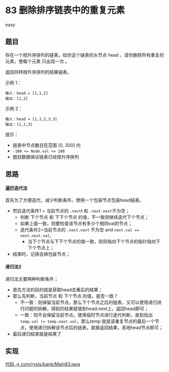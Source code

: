 # 83 删除排序链表中的重复元素

easy

## 题目

存在一个按升序排列的链表，给你这个链表的头节点 head ，请你删除所有重复的元素，使每个元素 只出现一次 。

返回同样按升序排列的结果链表。

示例 1：
```
输入：head = [1,1,2]
输出：[1,2]
```
示例 2：
```
输入：head = [1,1,2,3,3]
输出：[1,2,3]
```

提示：

- 链表中节点数目在范围 [0, 300] 内
- `-100 <= Node.val <= 100`
- 题目数据保证链表已经按升序排列

## 思路

#### 遍历迭代法

首先为了方便迭代，减少判断条件。使用一个包装节点包装head链表。

- 然后迭代条件1 = 当前节点的 `.next`t 和 `.next.next`不为空；
    - 判断 下个节点 和 下下个节点 的值，不一致则继续迭代下个节点；
    - 如果上面一致，则要检查该节点有多少个相同val的节点；
    - 迭代条件2=当前节点的 `.next.next` 不为空 and `next.val == next.next.val`;
        - 当下个节点与下下个节点的值一致，则将指向下个节点的指针指向下下个节点上；
- 结束时，记得去掉包装节点；

#### 递归法2

递归法主要两种判断条件；

- 首先方法的目的就是获取head去重后的结果；
- 那么先判断，当前节点 和 下个节点 的值，是否一致？
    - 不一致：则保留当前节点。那么下个节点之后的链表，又可以使用递归进行问题的拆解，得到的结果赋值到head.next上，返回head即可；
    - 一致：则不会保留当前节点。使用临时节点进行迭代判断，直到找出`temp.val != temp.next.val`，那么temp 就是该重复节点的最后一个节点，使用递归拆解该节点后的链表，直接返回结果，丢地head节点即可；
- 最后递归结束就是结果了 


## 实现

[代码 -> com/rysis/bank/Main83.java](../../src/com/rysis/bank/Main83.java)